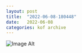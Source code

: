 ```yaml
---
layout:	post
title:	"2022-06-08-180448"
date:	2022-06-08
categories:	kof archive
---
```


![Image Alt](https://k0f.github.io/assets/2022-06-08-180448.jpg)
